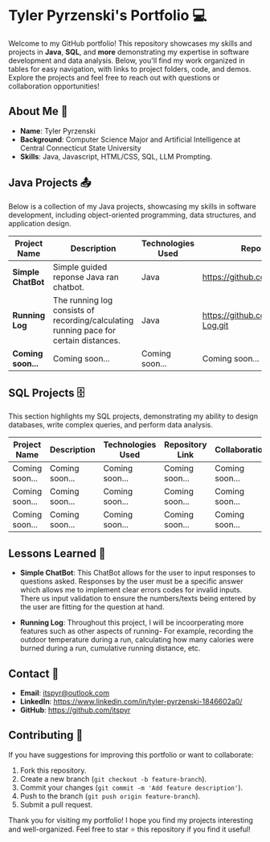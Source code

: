 # Tyler Pyrzenski's Portfolio 💻

Welcome to my GitHub portfolio! This repository showcases my skills and projects in **Java**, **SQL**, and **more** demonstrating my expertise in software development and data analysis. Below, you'll find my work organized in tables for easy navigation, with links to project folders, code, and demos. Explore the projects and feel free to reach out with questions or collaboration opportunities!

## About Me 📖
- **Name**: Tyler Pyrzenski
- **Background**: Computer Science Major and Artificial Intelligence at Central Connecticut State University 
- **Skills**: Java, Javascript, HTML/CSS, SQL, LLM Prompting.

## Java Projects 📤
Below is a collection of my Java projects, showcasing my skills in software development, including object-oriented programming, data structures, and application design.

| Project Name | Description | Technologies Used | Repository Link | Collaboration |
|--------------|-------------|-------------------|-----------------|-------------|
| **Simple ChatBot** | Simple guided reponse Java ran chatbot. | Java | https://github.com/itspyr/ChatBot.git | SOLO |
| **Running Log** | The running log consists of recording/calculating running pace for certain distances. | Java | https://github.com/itspyr/Running-Log.git | SOLO |
| **Coming soon...** | Coming soon... | Coming soon... | Coming soon... |


## SQL Projects 🗄️
This section highlights my SQL projects, demonstrating my ability to design databases, write complex queries, and perform data analysis.

| Project Name | Description | Technologies Used | Repository Link | Collaboration |
|--------------|-------------|-------------------|-----------------|-------------|
| Coming soon... | Coming soon... | Coming soon... | Coming soon... | Coming soon... |
| Coming soon... | Coming soon... | Coming soon... | Coming soon... | Coming soon... |
| Coming soon... | Coming soon... | Coming soon... | Coming soon... | Coming soon... |


## Lessons Learned 🧠
- **Simple ChatBot**: This ChatBot allows for the user to input responses to questions asked. Responses by the user must be a specific answer which allows me to implement clear errors codes for invalid inputs. There us input validation to ensure the numbers/texts being entered by the user are fitting for the question at hand.

- **Running Log**: Throughout this project, I will be incoorperating more features such as other aspects of running- For example, recording the outdoor temperature during a run, calculating how many calories were burned during a run, cumulative running distance, etc.



## Contact 📧
- **Email**: itspyr@outlook.com
- **LinkedIn**: https://www.linkedin.com/in/tyler-pyrzenski-1846602a0/
- **GitHub**: https://github.com/itspyr

## Contributing 📌
If you have suggestions for improving this portfolio or want to collaborate:
1. Fork this repository.
2. Create a new branch (`git checkout -b feature-branch`).
3. Commit your changes (`git commit -m 'Add feature description'`).
4. Push to the branch (`git push origin feature-branch`).
5. Submit a pull request.

Thank you for visiting my portfolio! I hope you find my projects interesting and well-organized. Feel free to star ⭐ this repository if you find it useful!
